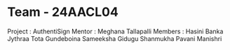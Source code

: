 # Team - 24AACL04
Project : AuthentiSign
Mentor : Meghana Tallapalli
Members :
Hasini Banka
Jythraa Tota
Gundeboina Sameeksha
Gidugu Shanmukha Pavani Manishri
